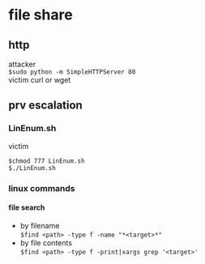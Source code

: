 # file share

 
## http   
attacker  
```$sudo python -m SimpleHTTPServer 80```  
victim
curl or wget




## prv escalation
### LinEnum.sh
victim  
```
$chmod 777 LinEnum.sh
$./LinEnum.sh
```

### linux commands
#### file search
- by filename  
```$find <path> -type f -name "*<target>*"  ```
- by file contents   
```$find <path> -type f -print|xargs grep '<target>'  ```
